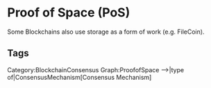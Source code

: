 # Proof of Space (PoS)

Some Blockchains also use storage as a form of work (e.g. FileCoin).

## Tags

Category:BlockchainConsensus
Graph:ProofofSpace -->|type of|ConsensusMechanism[Consensus Mechanism]
